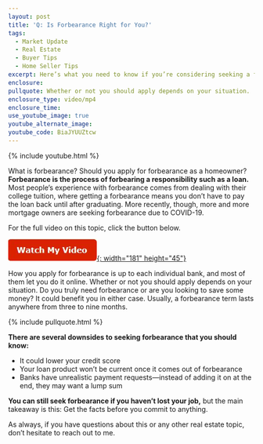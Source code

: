 ```yaml
---
layout: post
title: 'Q: Is Forbearance Right for You?'
tags:
  - Market Update
  - Real Estate
  - Buyer Tips
  - Home Seller Tips
excerpt: Here’s what you need to know if you’re considering seeking a forbearance.
enclosure:
pullquote: Whether or not you should apply depends on your situation.
enclosure_type: video/mp4
enclosure_time:
use_youtube_image: true
youtube_alternate_image:
youtube_code: BiaJYUUZtcw
---
```


{% include youtube.html %}

What is forbearance? Should you apply for forbearance as a homeowner? **Forbearance is the process of forbearing a responsibility such as a loan.** Most people’s experience with forbearance comes from dealing with their college tuition, where getting a forbearance means you don’t have to pay the loan back until after graduating. More recently, though, more and more mortgage owners are seeking forbearance due to COVID-19.&nbsp;

For the full video on this topic, click the button below.

[![](/uploads/capture-2.JPG){: width="181" height="45"}](https://youtu.be/rilxFeaoU50)

How you apply for forbearance is up to each individual bank, and most of them let you do it online. Whether or not you should apply depends on your situation. Do you truly need forbearance or are you looking to save some money? It could benefit you in either case. Usually, a forbearance term lasts anywhere from three to nine months.&nbsp;

{% include pullquote.html %}

**There are several downsides to seeking forbearance that you should know:**

* It could lower your credit score&nbsp;
* Your loan product won’t be current once it comes out of forbearance
* Banks have unrealistic payment requests—instead of adding it on at the end, they may want a lump sum

**You can still seek forbearance if you haven’t lost your job,** but the main takeaway is this: Get the facts before you commit to anything.&nbsp;

As always, if you have questions about this or any other real estate topic, don’t hesitate to reach out to me.&nbsp;